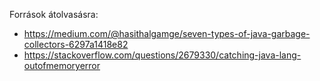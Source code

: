 Források átolvasásra: 
* https://medium.com/@hasithalgamge/seven-types-of-java-garbage-collectors-6297a1418e82 
* https://stackoverflow.com/questions/2679330/catching-java-lang-outofmemoryerror 